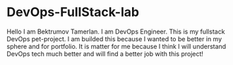 # DevOps-FullStack-lab

Hello I am Bektrumov Tamerlan. I am DevOps Engineer. This is my fullstack DevOps pet-project.
I am builded this because I wanted to be better in my sphere and for portfolio.
It is matter for me because I think I will understand DevOps tech much better and will find a better job with this project!